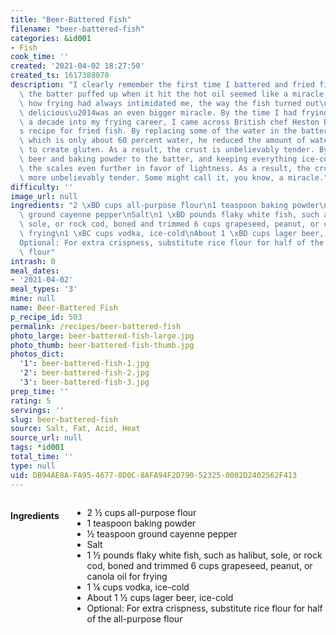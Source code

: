 ```yaml
---
title: "Beer-Battered Fish"
filename: "beer-battered-fish"
categories: &id001
- Fish
cook_time: ''
created: '2021-04-02 18:27:50'
created_ts: 1617388070
description: "I clearly remember the first time I battered and fried fish; the way\
  \ the batter puffed up when it hit the hot oil seemed like a miracle. Considering\
  \ how frying had always intimidated me, the way the fish turned out\u2014crisp and\
  \ delicious\u2014was an even bigger miracle. By the time I had frying down , about\
  \ a decade into my frying career, I came across British chef Heston Blumenthal\u2019\
  s recipe for fried fish. By replacing some of the water in the batter with vodka,\
  \ which is only about 60 percent water, he reduced the amount of water available\
  \ to create gluten. As a result, the crust is unbelievably tender. By adding fizzy\
  \ beer and baking powder to the batter, and keeping everything ice-cold, he tipped\
  \ the scales even further in favor of lightness. As a result, the crust is even\
  \ more unbelievably tender. Some might call it, you know, a miracle."
difficulty: ''
image_url: null
ingredients: "2 \xBD cups all-purpose flour\n1 teaspoon baking powder\n\xBD teaspoon\
  \ ground cayenne pepper\nSalt\n1 \xBD pounds flaky white fish, such as halibut,\
  \ sole, or rock cod, boned and trimmed 6 cups grapeseed, peanut, or canola oil for\
  \ frying\n1 \xBC cups vodka, ice-cold\nAbout 1 \xBD cups lager beer, ice-cold\n\
  Optional: For extra crispness, substitute rice flour for half of the all-purpose\
  \ flour"
intrash: 0
meal_dates:
- '2021-04-02'
meal_types: '3'
mine: null
name: Beer-Battered Fish
p_recipe_id: 503
permalink: /recipes/beer-battered-fish
photo_large: beer-battered-fish-large.jpg
photo_thumb: beer-battered-fish-thumb.jpg
photos_dict:
  '1': beer-battered-fish-1.jpg
  '2': beer-battered-fish-2.jpg
  '3': beer-battered-fish-3.jpg
prep_time: ''
rating: 5
servings: ''
slug: beer-battered-fish
source: Salt, Fat, Acid, Heat
source_url: null
tags: *id001
total_time: ''
type: null
uid: DB94AE8A-FA95-4677-8D0C-8AFA94F2D790-52325-0002D2402562F413
---
```

<div class="large-8 medium-7 columns" id="writeup">	</div><!-- #writeup -->
</div><!-- #row-one -->
<div class="row" id="row-two">	<div class="medium-4 small-5 columns" id="ingredients"><h4>Ingredients</h4><div class="box box-ingredients content"><ul>
<li>2 ½ cups all-purpose flour</li>
<li>1 teaspoon baking powder</li>
<li>½ teaspoon ground cayenne pepper</li>
<li>Salt</li>
<li>1 ½ pounds flaky white fish, such as halibut, sole, or rock cod, boned and trimmed 6 cups grapeseed, peanut, or canola oil for frying</li>
<li>1 ¼ cups vodka, ice-cold</li>
<li>About 1 ½ cups lager beer, ice-cold</li>
<li>Optional: For extra crispness, substitute rice flour for half of the all-purpose flour</li>
</ul>
</div>	</div>	<div class="medium-6 small-7 columns" id="directions">	</div>
